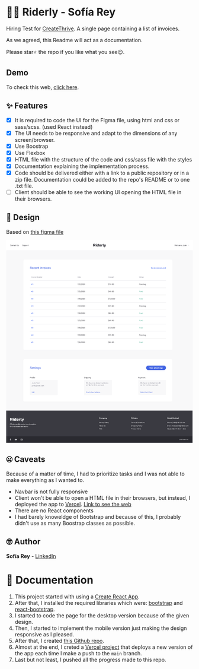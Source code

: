 # 👩‍💻 Riderly - Sofía Rey

Hiring Test for [CreateThrive](https://createthrive.com/). A single page containing a list of invoices.

As we agreed, this Readme will act as a documentation.

Please star⭐ the repo if you like what you see😉.

## Demo

To check this web, <a href="https://create-thrive-riderly-sofia-rey.vercel.app/">click here</a>.

## ✨ Features

- [x] It is required to code the UI for the Figma file, using html and css or sass/scss. (used React instead)
- [x] The UI needs to be responsive and adapt to the dimensions of any screen/browser.
- [x] Use Boostrap
- [x] Use Flexbox
- [x] HTML file with the structure of the code and css/sass file with the styles
- [x] Documentation explaining the implementation process.
- [x] Code should be delivered either with a link to a public repository or in a zip file. Documentation could be added to the repo's README or to one .txt file.
- [ ] Client should be able to see the working UI opening the HTML file in their browsers.

## 🎨 Design

Based on [this figma file](https://www.figma.com/file/PfWSN8nhLrP6IXRA84AOqI/Sofia---Hiring-Test)

<p align="center">
  <a href="https://www.figma.com/file/PfWSN8nhLrP6IXRA84AOqI/Sofia---Hiring-Test" target="_blank">
  <img src="./src/assets/Riderly - Overview Section.png" alt="Design image" width="600"/>
  </a>
</p>

## 🤐 Caveats

Because of a matter of time, I had to prioritize tasks and I was not able to make everything as I wanted to.

- Navbar is not fully responsive
- Client won't be able to open a HTML file in their browsers, but instead, I deployed the app to [Vercel](https://vercel.com/). [Link to see the web](https://create-thrive-riderly-sofia-rey.vercel.app/)
- There are no React components
- I had barely knoweldge of Bootstrap and because of this, I probably didn't use as many Boostrap classes as possible.

## 🤓 Author

**Sofía Rey** - [LinkedIn](https://www.linkedin.com/in/sof%C3%ADa-rey-se/)

# 📃 Documentation

1. This project started with using a [Create React App](https://github.com/facebook/create-react-app).
2. After that, I installed the required libraries which were: [bootstrap](https://www.npmjs.com/package/bootstrap) and [react-bootstrap](https://www.npmjs.com/package/react-bootstrap).
3. I started to code the page for the desktop version because of the given design.
4. Then, I started to implement the mobile version just making the design responsive as I pleased.
5. After that, I created [this Github repo](https://github.com/SofiaRey/CreateThriveRiderly).
6. Almost at the end, I creted a [Vercel project](https://create-thrive-riderly-sofia-rey.vercel.app/) that deploys a new version of the app each time I make a push to the `main` branch.
7. Last but not least, I pushed all the progress made to this repo.
